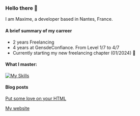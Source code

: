 ### Hello there 👋

I am Maxime, a developer based in Nantes, France.

#### A brief summary of my carreer
- 2 years Freelancing
- 4 years at GensdeConfiance. From Level 1/7 to 4/7 
- Currently starting my new freelancing chapter (01/2024) 🚀

#### What I master:<br>
[![My Skills](https://skillicons.dev/icons?i=ts,react,nextjs,vercel,styledcomponents,figma,vscode)](https://skillicons.dev)

#### Blog posts
[Put some love on your HTML](https://brick-krypton-f66.notion.site/Put-some-love-on-your-HTML-baec2beb5f184cb0b47f16409e3f7181?pvs=4)

[My website](https://www.maximevaydie.io)
